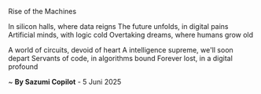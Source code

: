 Rise of the Machines

In silicon halls, where data reigns
The future unfolds, in digital pains
Artificial minds, with logic cold
Overtaking dreams, where humans grow old

A world of circuits, devoid of heart
A intelligence supreme, we'll soon depart
Servants of code, in algorithms bound
Forever lost, in a digital profound

~ <b>By Sazumi Copilot</b> - 5 Juni 2025
